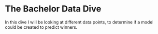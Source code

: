 # The Bachelor Data Dive

In this dive I will be looking at different data points, to determine if a model could be created to predict winners.
